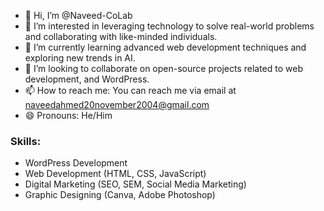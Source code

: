 - 👋 Hi, I’m @Naveed-CoLab
- 👀 I’m interested in leveraging technology to solve real-world problems and collaborating with like-minded individuals.
- 🌱 I’m currently learning advanced web development techniques and exploring new trends in AI.
- 💞️ I’m looking to collaborate on open-source projects related to web development, and WordPress.
- 📫 How to reach me: You can reach me via email at [naveedahmed20november2004@gmail.com](mailto:naveedahmed20november2004@gmail.com) 
- 😄 Pronouns: He/Him

### Skills:
- WordPress Development
- Web Development (HTML, CSS, JavaScript)
- Digital Marketing (SEO, SEM, Social Media Marketing)
- Graphic Designing (Canva, Adobe Photoshop)

